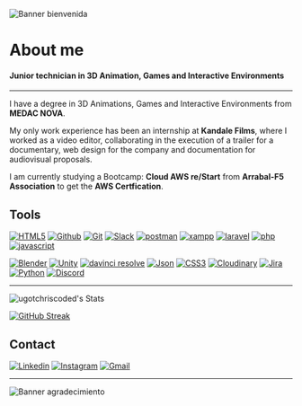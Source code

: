 
![Banner bienvenida](https://github.com/user-attachments/assets/2d470db8-6b88-4893-977a-057ef5864d09)

# About me
#### Junior technician in 3D Animation, Games and Interactive Environments
---
I have a degree in 3D Animations, Games and Interactive Environments from **MEDAC NOVA**.

My only work experience has been an internship at **Kandale Films**, where I worked as a video editor, collaborating in the execution of a trailer for a documentary, web design for the company and documentation for audiovisual proposals.

I am currently studying a Bootcamp: **Cloud AWS re/Start** from **Arrabal-F5 Association** to get the **AWS Certfication**.


## Tools
<a href='https://github.com/shivamkapasia0' target="_blank"><img alt='HTML5' src='https://img.shields.io/badge/HTML5-100000?style=for-the-badge&logo=HTML5&logoColor=white&labelColor=E34F26&color=FFFFFF'/></a>
<a href='https://github.com/shivamkapasia0' target="_blank"><img alt='Github' src='https://img.shields.io/badge/Github-100000?style=for-the-badge&logo=Github&logoColor=white&labelColor=181717&color=FFFFFF'/></a>
<a href='https://github.com/shivamkapasia0' target="_blank"><img alt='Git' src='https://img.shields.io/badge/Git-100000?style=for-the-badge&logo=Git&logoColor=white&labelColor=F05032&color=FFFFFF'/></a>
<a href='https://github.com/shivamkapasia0' target="_blank"><img alt='Slack' src='https://img.shields.io/badge/Slack-100000?style=for-the-badge&logo=Slack&logoColor=white&labelColor=4A154B&color=FFFFFF'/></a>
<a href='https://github.com/shivamkapasia0' target="_blank"><img alt='postman' src='https://img.shields.io/badge/Postman-100000?style=for-the-badge&logo=postman&logoColor=white&labelColor=FF6C37&color=FFFFFF'/></a>
<a href='https://github.com/shivamkapasia0' target="_blank"><img alt='xampp' src='https://img.shields.io/badge/XAMPP-100000?style=for-the-badge&logo=xampp&logoColor=white&labelColor=FB7A24&color=FFFFFF'/></a>
<a href='https://github.com/shivamkapasia0' target="_blank"><img alt='laravel' src='https://img.shields.io/badge/Laravel-100000?style=for-the-badge&logo=laravel&logoColor=white&labelColor=FF2D20&color=FFFFFF'/></a>
<a href='https://github.com/shivamkapasia0' target="_blank"><img alt='php' src='https://img.shields.io/badge/php-100000?style=for-the-badge&logo=php&logoColor=white&labelColor=777BB4&color=FFFFFF'/></a>
<a href='https://github.com/shivamkapasia0' target="_blank"><img alt='javascript' src='https://img.shields.io/badge/Javascript-100000?style=for-the-badge&logo=javascript&logoColor=white&labelColor=F7DF1E&color=FFFFFF'/></a>


<a href='https://github.com/shivamkapasia0' target="_blank"><img alt='Blender' src='https://img.shields.io/badge/Blender-100000?style=for-the-badge&logo=Blender&logoColor=white&labelColor=E87D0D&color=FFFFFF'/></a>
<a href='https://github.com/shivamkapasia0' target="_blank"><img alt='Unity' src='https://img.shields.io/badge/Unity-100000?style=for-the-badge&logo=Unity&logoColor=white&labelColor=000000&color=FFFFFF'/></a>
<a href='https://github.com/shivamkapasia0' target="_blank"><img alt='davinci resolve' src='https://img.shields.io/badge/DaVinci-100000?style=for-the-badge&logo=davinci resolve&logoColor=white&labelColor=233A51&color=FFFFFF'/></a>
<a href='https://github.com/shivamkapasia0' target="_blank"><img alt='Json' src='https://img.shields.io/badge/JSON-100000?style=for-the-badge&logo=Json&logoColor=white&labelColor=000000&color=FFFFFF'/></a>
<a href='https://github.com/shivamkapasia0' target="_blank"><img alt='CSS3' src='https://img.shields.io/badge/CSS3-100000?style=for-the-badge&logo=CSS3&logoColor=white&labelColor=1572B6&color=FFFFFF'/></a>
<a href='https://github.com/shivamkapasia0' target="_blank"><img alt='Cloudinary' src='https://img.shields.io/badge/Cloudinary-100000?style=for-the-badge&logo=Cloudinary&logoColor=white&labelColor=3448C5&color=FFFFFF'/></a>
<a href='https://github.com/shivamkapasia0' target="_blank"><img alt='Jira' src='https://img.shields.io/badge/Jira-100000?style=for-the-badge&logo=Jira&logoColor=white&labelColor=0052CC&color=FFFFFF'/></a>
<a href='https://github.com/shivamkapasia0' target="_blank"><img alt='Python' src='https://img.shields.io/badge/python-100000?style=for-the-badge&logo=Python&logoColor=white&labelColor=3776AB&color=FFFFFF'/></a>
<a href='' target="_blank"><img alt='Discord' src='https://img.shields.io/badge/Discord-100000?style=for-the-badge&logo=Discord&logoColor=white&labelColor=5865F2&color=FFFFFF'/></a>
  
---
![ugotchriscoded's Stats](https://github-readme-stats.vercel.app/api?username=ugotchriscoded&theme=default&show_icons=true&hide_border=true&count_private=false)

[![GitHub Streak](https://github-readme-streak-stats.herokuapp.com?user=ugotchriscoded)](https://git.io/streak-stats)


## Contact
<a href='https://www.linkedin.com/in/valeria-dobado-gonzález/' target="_blank"><img alt='Linkedin' src='https://img.shields.io/badge/Linkedin-100000?style=for-the-badge&logo=Linkedin&logoColor=white&labelColor=0e76a8&color=0e76a8'/></a>
<a href='https://www.instagram.com/rata.nuklear/' target="_blank"><img alt='Instagram' src='https://img.shields.io/badge/My_portfolio-100000?style=for-the-badge&logo=Instagram&logoColor=white&labelColor=C13584&color=C13584'/></a>
<a href='' target="_blank"><img alt='Gmail' src='https://img.shields.io/badge/Email_(ask)-100000?style=for-the-badge&logo=Gmail&logoColor=white&labelColor=CA4038&color=CA4038'/></a>
  
---
![Banner agradecimiento](https://github.com/user-attachments/assets/ed442e61-0446-4eaf-bd11-02652e848ee8)


